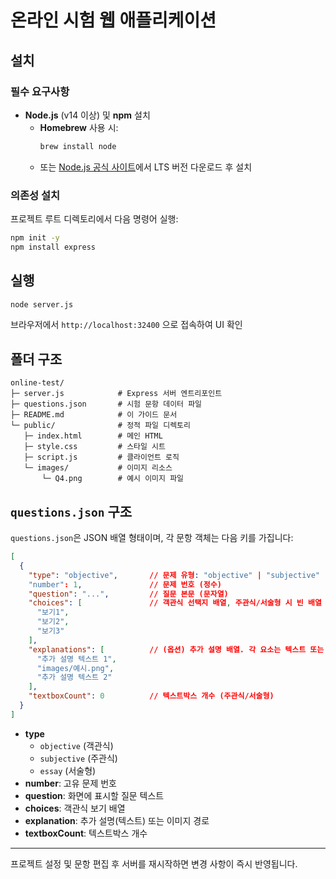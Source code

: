 # 온라인 시험 웹 애플리케이션

## 설치

### 필수 요구사항
- **Node.js** (v14 이상) 및 **npm** 설치  
  - **Homebrew** 사용 시:
    ```bash
    brew install node
    ```
  - 또는 [Node.js 공식 사이트](https://nodejs.org/)에서 LTS 버전 다운로드 후 설치

### 의존성 설치
프로젝트 루트 디렉토리에서 다음 명령어 실행:
```bash
npm init -y
npm install express
```

## 실행
```bash
node server.js
```
브라우저에서 `http://localhost:32400` 으로 접속하여 UI 확인

## 폴더 구조
```plaintext
online-test/
├─ server.js            # Express 서버 엔트리포인트
├─ questions.json       # 시험 문항 데이터 파일
├─ README.md            # 이 가이드 문서
└─ public/              # 정적 파일 디렉토리
   ├─ index.html        # 메인 HTML
   ├─ style.css         # 스타일 시트
   ├─ script.js         # 클라이언트 로직
   └─ images/           # 이미지 리소스
       └─ Q4.png        # 예시 이미지 파일
```

## `questions.json` 구조

`questions.json`은 JSON 배열 형태이며, 각 문항 객체는 다음 키를 가집니다:

```json
[
  {
    "type": "objective",       // 문제 유형: "objective" | "subjective" | "essay"
    "number": 1,               // 문제 번호 (정수)
    "question": "...",         // 질문 본문 (문자열)
    "choices": [               // 객관식 선택지 배열, 주관식/서술형 시 빈 배열
      "보기1",
      "보기2",
      "보기3"
    ],
    "explanations": [          // (옵션) 추가 설명 배열. 각 요소는 텍스트 또는 `images/파일명` 형태의 이미지 경로
      "추가 설명 텍스트 1",
      "images/예시.png",
      "추가 설명 텍스트 2"
    ],
    "textboxCount": 0          // 텍스트박스 개수 (주관식/서술형)
  }
]
```

- **type**  
  - `objective` (객관식)  
  - `subjective` (주관식)  
  - `essay`     (서술형)  
- **number**: 고유 문제 번호  
- **question**: 화면에 표시할 질문 텍스트  
- **choices**: 객관식 보기 배열  
- **explanation**: 추가 설명(텍스트) 또는 이미지 경로  
- **textboxCount**: 텍스트박스 개수  

---

프로젝트 설정 및 문항 편집 후 서버를 재시작하면 변경 사항이 즉시 반영됩니다.
